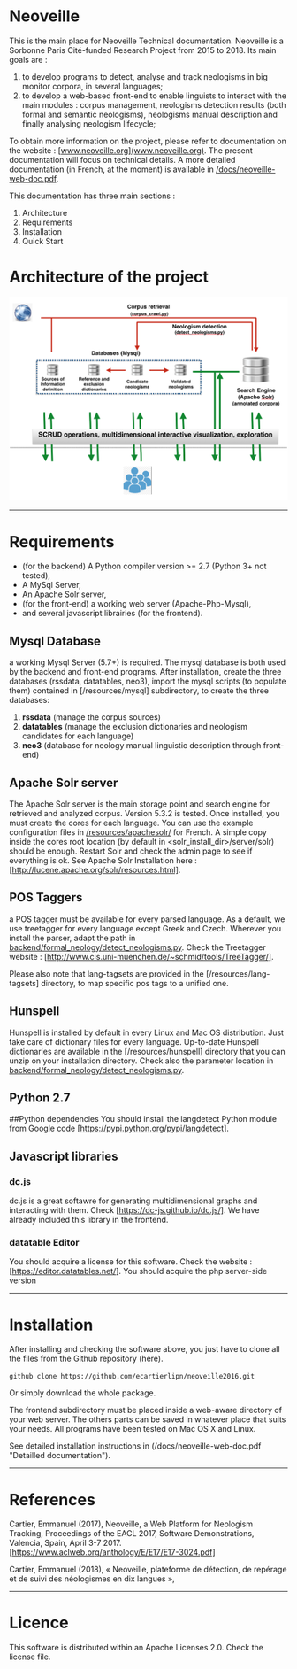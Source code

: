 # Neoveille
 
This is the main place for Neoveille Technical documentation. 
Neoveille is a Sorbonne Paris Cité-funded  Research Project from 2015 to 2018. Its main goals are :

1. to develop programs to detect, analyse and track neologisms in big monitor corpora, in several languages;
2. to develop a web-based front-end to enable linguists to interact with the main modules : corpus management, neologisms detection results (both formal and semantic neologisms), neologisms manual description and finally analysing neologism lifecycle;

To obtain more information on the project, please refer to documentation on the website : [www.neoveille.org](www.neoveille.org). The present documentation will focus on technical details. A more detailed documentation (in French, at the moment) is available in [/docs/neoveille-web-doc.pdf](/docs/neoveille-web-doc.pdf "Detailled documentation").

This documentation has three main sections :

1. Architecture
2. Requirements
3. Installation
4. Quick Start


# Architecture of the project
![Néoveille Architecture](/docs/neoveille-archi.png "Néoveille Architecture")

******

# Requirements
- (for the backend) A Python compiler version >= 2.7 (Python 3+ not tested),
- A MySql Server, 
- An Apache Solr server,
- (for the front-end) a working web server (Apache-Php-Mysql),
- and several javascript librairies (for the frontend).

## Mysql Database
a working Mysql Server (5.7+) is required. The mysql database is both used by the backend and front-end programs. After installation, create the three databases (rssdata, datatables, neo3), import the mysql scripts (to populate them) contained in [/resources/mysql] subdirectory, to create the three databases: 

1. **rssdata** (manage the corpus sources)
1. **datatables** (manage the exclusion dictionaries and neologism candidates for each language)
1. **neo3** (database for neology manual linguistic description through front-end)

## Apache Solr server
The Apache Solr server is the main storage point and search engine for retrieved and analyzed corpus. Version 5.3.2 is tested. Once installed, you must create the cores for each language. You can use the example configuration files in [/resources/apachesolr/](/resources/apachesolr/) for French. A simple copy inside the cores root location (by default in <solr_install_dir>/server/solr) should be enough. Restart Solr and check the admin page to see if everything is ok. See Apache Solr Installation here : [http://lucene.apache.org/solr/resources.html]. 

## POS Taggers
a POS tagger must be available for every parsed language. As a default, we use treetagger for every language except Greek and Czech. Wherever you install the parser, adapt the path in [backend/formal_neology/detect_neologisms.py](backend/formal_neology/detect_neologisms.py). Check the Treetagger website : [http://www.cis.uni-muenchen.de/~schmid/tools/TreeTagger/].

Please also note that lang-tagsets are provided in the [/resources/lang-tagsets] directory, to map specific pos tags to a unified one.

## Hunspell
Hunspell is installed by default in every Linux and Mac OS distribution. Just take care of dictionary files for every language. Up-to-date Hunspell dictionaries are available in the [/resources/hunspell] directory that you can unzip on your installation directory. Check also the parameter location in [backend/formal_neology/detect_neologisms.py](backend/formal_neology/detect_neologisms.py).

## Python 2.7

##Python dependencies
You should install the langdetect Python module from Google code [https://pypi.python.org/pypi/langdetect].

## Javascript libraries

### dc.js
dc.js is a great softawre for generating multidimensional graphs and interacting with them. Check [https://dc-js.github.io/dc.js/]. We have already included this library in the frontend.

### datatable Editor
You should acquire a license for this software. Check the website : [https://editor.datatables.net/]. You should acquire the php server-side version

******
# Installation
After installing and checking the software above, you just have to clone all the files from the Github repository (here).

```github clone https://github.com/ecartierlipn/neoveille2016.git```

Or simply download the whole package.

The frontend subdirectory must be placed inside a web-aware directory of your web server. The others parts can be saved in whatever place that suits your needs. All programs have been tested on Mac OS X and Linux.

See detailed installation instructions in (/docs/neoveille-web-doc.pdf "Detailled documentation").

******
# References
Cartier, Emmanuel (2017), Neoveille, a Web Platform for Neologism Tracking, Proceedings of the EACL 2017, Software Demonstrations, Valencia, Spain, April 3-7 2017. [https://www.aclweb.org/anthology/E/E17/E17-3024.pdf]

Cartier, Emmanuel (2018), « Neoveille, plateforme de détection, de repérage et de suivi des néologismes en dix langues », 

******
# Licence
This software is distributed within an Apache Licenses 2.0. Check the license file.


